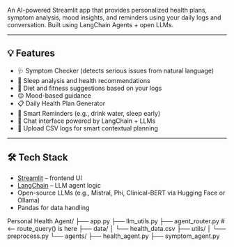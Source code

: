 
An AI-powered Streamlit app that provides personalized health plans, symptom analysis, mood insights, and reminders using your daily logs and conversation. Built using LangChain Agents + open LLMs.

---

## 💡 Features

- 🩺 Symptom Checker (detects serious issues from natural language)
- 🛌 Sleep analysis and health recommendations
- 🥗 Diet and fitness suggestions based on your logs
- 😌 Mood-based guidance
- 📋 Daily Health Plan Generator
- 🔔 Smart Reminders (e.g., drink water, sleep early)
- 💬 Chat interface powered by LangChain + LLMs
- 📁 Upload CSV logs for smart contextual planning

---

## 🛠️ Tech Stack

- [Streamlit](https://streamlit.io/) – frontend UI
- [LangChain](https://www.langchain.com/) – LLM agent logic
- Open-source LLMs (e.g., Mistral, Phi, Clinical-BERT via Hugging Face or Ollama)
- Pandas for data handling

Personal Health Agent/
├── app.py
├── llm_utils.py
├── agent_router.py           # <-- route_query() is here
├── data/
│   └── health_data.csv
├── utils/
│   └── preprocess.py
└── agents/
    ├── health_agent.py
    ├── symptom_agent.py